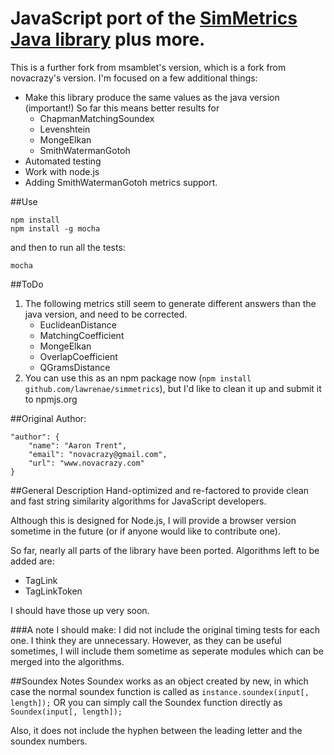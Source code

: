 JavaScript port of the [SimMetrics Java library](http://sourceforge.net/projects/simmetrics/) plus more.
===

This is a further fork from msamblet's version, which is a fork from novacrazy's version. I'm focused on a few additional things:
- Make this library produce the same values as the java version (important!) So far this means better results for
	- ChapmanMatchingSoundex
	- Levenshtein
	- MongeElkan
	- SmithWatermanGotoh
- Automated testing
- Work with node.js
- Adding SmithWatermanGotoh metrics support.

##Use
```
npm install
npm install -g mocha
```
and then to run all the tests:
```
mocha
```

##ToDo
1. The following metrics still seem to generate different answers than the java version, and need to be corrected.
   - EuclideanDistance
   - MatchingCoefficient
   - MongeElkan
   - OverlapCoefficient
   - QGramsDistance
2. You can use this as an npm package now (`npm install github.com/lawrenae/simmetrics`), but I'd like to clean it up and submit it to npmjs.org

##Original Author:

	"author": {
		"name": "Aaron Trent",
		"email": "novacrazy@gmail.com",
		"url": "www.novacrazy.com"
	}

##General Description
Hand-optimized and re-factored to provide clean and fast string similarity algorithms for JavaScript developers.

Although this is designed for Node.js, I will provide a browser version sometime in the future (or if anyone would like to contribute one).

So far, nearly all parts of the library have been ported. Algorithms left to be added are:

- TagLink
- TagLinkToken

I should have those up very soon.

###A note I should make:
I did not include the original timing tests for each one. I think they are unnecessary. However, as they can be useful sometimes, I will include them sometime as seperate modules which can be merged into the algorithms.

##Soundex Notes
Soundex works as an object created by new, in which case the normal soundex function is called as `instance.soundex(input[, length]);` OR you can simply call the Soundex function directly as `Soundex(input[, length]);`

Also, it does not include the hyphen between the leading letter and the soundex numbers.
